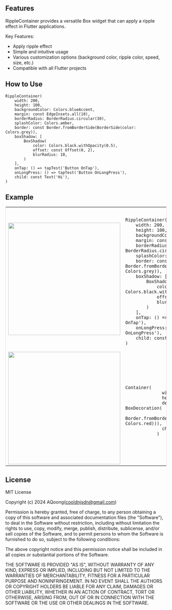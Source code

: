 ## Features

RippleContainer provides a versatile Box widget that can apply a ripple effect in Flutter applications.

Key Features:

* Apply ripple effect
* Simple and intuitive usage
* Various customization options (background color, ripple color, speed, size, etc.)
* Compatible with all Flutter projects

## How to Use

```
RippleContainer(
	width: 200,
	height: 100,
	backgroundColor: Colors.blueAccent,
	margin: const EdgeInsets.all(10),
	borderRadius: BorderRadius.circular(30),
	splashColor: Colors.amber,
	border: const Border.fromBorderSide(BorderSide(color: Colors.grey)),
	boxShadow: [
		BoxShadow(
			color: Colors.black.withOpacity(0.5),
			offset: const Offset(0, 2),
			blurRadius: 10,
		)
	],
	onTap: () => tapTest('Button OnTap'),
	onLongPress: () => tapTest('Button OnLongPress'),
	child: const Text('Hi'),
)
```

## Example

<table style="border-collapse: collapse;border: 1px solid #dddddd;">
    <tr>
        <td>
            <img alt="" src="https://aqoong.github.io/readme-assets/ripple_container/example_img_RippleContainer.png" width="350"/>
        </td>
        <td>
            <pre><code>
RippleContainer(
	width: 200,
	height: 100,
	backgroundColor: Colors.blueAccent,
	margin: const EdgeInsets.all(10),
	borderRadius: BorderRadius.circular(30),
	splashColor: Colors.amber,
	border: const Border.fromBorderSide(BorderSide(color: Colors.grey)),
	boxShadow: [
		BoxShadow(
			color: Colors.black.withOpacity(0.5),
			offset: const Offset(0, 2),
			blurRadius: 10,
		)
	],
	onTap: () => tapTest('Button OnTap'),
	onLongPress: () => tapTest('Button OnLongPress'),
	child: const Text('Hi'),
)</code></pre>
        </td>
    </tr>
    <tr>
        <td>
            <img alt="" src="https://aqoong.github.io/readme-assets/ripple_container/example_img_Container.png" width="350"/>
        </td>
        <td>
            <pre><code>
Container(
              width: 200,
              height: 100,
              decoration: const BoxDecoration(
                  border: Border.fromBorderSide(BorderSide(color: Colors.red))),
              child: const Text('Hi'),
            )</code></pre>
        </td>
    </tr>
</table>

## License

MIT License

Copyright (c) 2024 AQoong(cooldnjsdn@gmail.com)

Permission is hereby granted, free of charge, to any person obtaining a copy
of this software and associated documentation files (the "Software"), to deal
in the Software without restriction, including without limitation the rights
to use, copy, modify, merge, publish, distribute, sublicense, and/or sell
copies of the Software, and to permit persons to whom the Software is
furnished to do so, subject to the following conditions:

The above copyright notice and this permission notice shall be included in all
copies or substantial portions of the Software.

THE SOFTWARE IS PROVIDED "AS IS", WITHOUT WARRANTY OF ANY KIND, EXPRESS OR
IMPLIED, INCLUDING BUT NOT LIMITED TO THE WARRANTIES OF MERCHANTABILITY,
FITNESS FOR A PARTICULAR PURPOSE AND NONINFRINGEMENT. IN NO EVENT SHALL THE
AUTHORS OR COPYRIGHT HOLDERS BE LIABLE FOR ANY CLAIM, DAMAGES OR OTHER
LIABILITY, WHETHER IN AN ACTION OF CONTRACT, TORT OR OTHERWISE, ARISING FROM,
OUT OF OR IN CONNECTION WITH THE SOFTWARE OR THE USE OR OTHER DEALINGS IN THE
SOFTWARE.